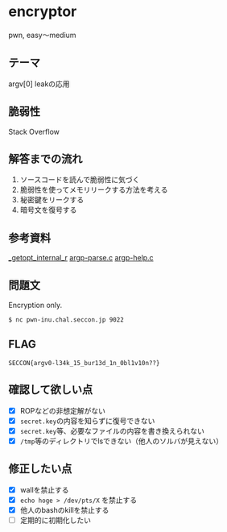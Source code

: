 # encryptor
pwn, easy〜medium

## テーマ
argv[0] leakの応用

## 脆弱性
Stack Overflow

## 解答までの流れ
1. ソースコードを読んで脆弱性に気づく
2. 脆弱性を使ってメモリリークする方法を考える
3. 秘密鍵をリークする
4. 暗号文を復号する

## 参考資料
[\_getopt\_internal\_r](https://code.woboq.org/userspace/glibc/posix/getopt.c.html#_getopt_internal_r)
[argp-parse.c](https://code.woboq.org/userspace/glibc/argp/argp-parse.c.html)
[argp-help.c](https://code.woboq.org/userspace/glibc/argp/argp-help.c.html)

## 問題文
Encryption only.
```
$ nc pwn-inu.chal.seccon.jp 9022
```

## FLAG
`SECCON{argv0-l34k_15_bur13d_1n_0bl1v10n??}`

## 確認して欲しい点

- [x] ROPなどの非想定解がない
- [x] `secret.key`の内容を知らずに復号できない
- [x] `secret.key`等、必要なファイルの内容を書き換えられない
- [x] `/tmp`等のディレクトリでlsできない（他人のソルバが見えない）

## 修正したい点

- [x] wallを禁止する
- [x] `echo hoge > /dev/pts/X` を禁止する
- [x] 他人のbashのkillを禁止する
- [ ] 定期的に初期化したい
